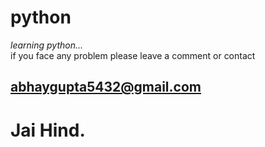 # python
_learning python..._ \
if you face any problem please leave a comment or contact 
## abhaygupta5432@gmail.com
# Jai Hind.
